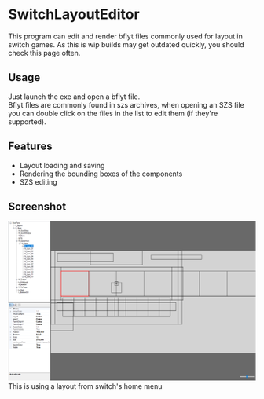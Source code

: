 # SwitchLayoutEditor
This program can edit and render bflyt files commonly used for layout in switch games. As this is wip builds may get outdated quickly, you should check this page often.

## Usage
Just launch the exe and open a bflyt file. \
Bflyt files are commonly found in szs archives, when opening an SZS file you can double click on the files in the list to edit them (if they're supported). 

## Features
- Layout loading and saving
- Rendering the bounding boxes of the components
- SZS editing

## Screenshot
![](https://github.com/FuryBaguette/SwitchLayoutEditor/blob/master/Screenshot.png)
This is using a layout from switch's home menu
